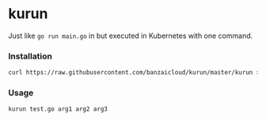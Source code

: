 # kurun
Just like `go run main.go` in but executed in Kubernetes with one command.

### Installation
```bash
curl https://raw.githubusercontent.com/banzaicloud/kurun/master/kurun > /usr/local/bin/kurun && chmod +x /usr/local/bin/kurun
```

### Usage
```bash
kurun test.go arg1 arg2 arg3
```
